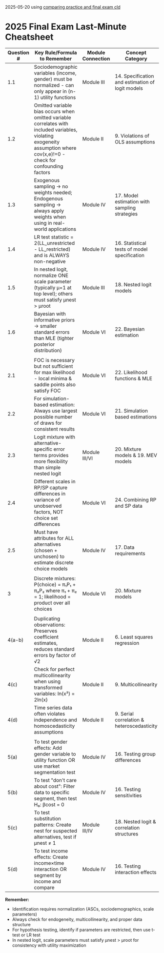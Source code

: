
2025-05-20
using [comparing practice and final exam cld](https://claude.ai/chat/2a1d7a3f-3da0-4237-b3a3-3032d916186f)
# 2025 Final Exam Last-Minute Cheatsheet

| Question # | Key Rule/Formula to Remember                                                                                                                                              | Module Connection | Concept Category                                 |
| ---------- | ------------------------------------------------------------------------------------------------------------------------------------------------------------------------- | ----------------- | ------------------------------------------------ |
| 1.1        | Sociodemographic variables (income, gender) must be normalized - can only appear in (n-1) utility functions                                                               | Module III        | 14. Specification and estimation of logit models |
| 1.2        | Omitted variable bias occurs when omitted variable correlates with included variables, violating exogeneity assumption where cov(x,e)!=0  - check for confounding factors | Module II         | 9. Violations of OLS assumptions                 |
| 1.3        | Exogenous sampling → no weights needed; <br>Endogenous sampling → always apply weights when using in real-world applications                                              | Module IV         | 17. Model estimation with sampling strategies    |
| 1.4        | LR test statistic = 2(LL_unrestricted - LL_restricted) and is ALWAYS non-negative                                                                                         | Module IV         | 16. Statistical tests of model specification     |
| 1.5        | In nested logit, normalize ONE scale parameter (typically μ=1 at top level); others must satisfy μnest > μroot                                                            | Module III        | 18. Nested logit models                          |
| 1.6        | Bayesian with informative priors → smaller standard errors than MLE (tighter posterior distribution)                                                                      | Module VI         | 22. Bayesian estimation                          |
|            |                                                                                                                                                                           |                   |                                                  |
| 2.1        | FOC is necessary but not sufficient for max likelihood - local minima & saddle points also satisfy FOC                                                                    | Module VI         | 22. Likelihood functions & MLE                   |
| 2.2        | For simulation-based estimation: Always use largest possible number of draws for consistent results                                                                       | Module VI         | 21. Simulation based estimations                 |
| 2.3        | Logit mixture with alternative-specific error terms provides more flexibility than simple nested logit                                                                    | Module III/VI     | 20. Mixture models & 19. MEV models              |
| 2.4        | Different scales in RP/SP capture differences in variance of unobserved factors, NOT choice set differences                                                               | Module VI         | 24. Combining RP and SP data                     |
| 2.5        | Must have attributes for ALL alternatives (chosen + unchosen) to estimate discrete choice models                                                                          | Module IV         | 17. Data requirements                            |
|            |                                                                                                                                                                           |                   |                                                  |
| 3          | Discrete mixtures: P(choice) = π₁P₁ + π₂P₂ where π₁ + π₂ = 1; likelihood = product over all choices                                                                       | Module VI         | 20. Mixture models                               |
|            |                                                                                                                                                                           |                   |                                                  |
| 4(a-b)     | Duplicating observations: Preserves coefficient estimates, reduces standard errors by factor of √2                                                                        | Module II         | 6. Least squares regression                      |
| 4(c)       | Check for perfect multicollinearity when using transformed variables: ln(x²) = 2ln(x)                                                                                     | Module II         | 9. Multicollinearity                             |
| 4(d)       | Time series data often violates independence and homoscedasticity assumptions                                                                                             | Module II         | 9. Serial correlation & heteroscedasticity       |
|            |                                                                                                                                                                           |                   |                                                  |
| 5(a)       | To test gender effects: Add gender variable to utility function OR use market segmentation test                                                                           | Module IV         | 16. Testing group differences                    |
| 5(b)       | To test "don't care about cost": Filter data to specific segment, then test H₀: βcost = 0                                                                                 | Module IV         | 16. Testing sensitivities                        |
| 5(c)       | To test substitution patterns: Create nest for suspected alternatives, test if μnest ≠ 1                                                                                  | Module III/IV     | 18. Nested logit & correlation structures        |
| 5(d)       | To test income effects: Create income×time interaction OR segment by income and compare                                                                                   | Module IV         | 16. Testing interaction effects                  |

**Remember:**

- Identification requires normalization (ASCs, sociodemographics, scale parameters)
- Always check for endogeneity, multicollinearity, and proper data structure
- For hypothesis testing, identify if parameters are restricted, then use t-test or LR test
- In nested logit, scale parameters must satisfy μnest > μroot for consistency with utility maximization